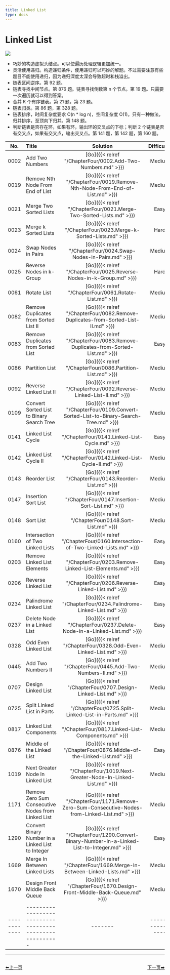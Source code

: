 ```yaml
---
title: Linked List
type: docs
---
```


# Linked List

![](https://img.halfrost.com/Leetcode/Linked_List.png)


- 巧妙的构造虚拟头结点。可以使遍历处理逻辑更加统一。
- 灵活使用递归。构造递归条件，使用递归可以巧妙的解题。不过需要注意有些题目不能使用递归，因为递归深度太深会导致超时和栈溢出。
- 链表区间逆序。第 92 题。
- 链表寻找中间节点。第 876 题。链表寻找倒数第 n 个节点。第 19 题。只需要一次遍历就可以得到答案。
- 合并 K 个有序链表。第 21 题，第 23 题。
- 链表归类。第 86 题，第 328 题。
- 链表排序，时间复杂度要求 O(n * log n)，空间复杂度 O(1)。只有一种做法，归并排序，至顶向下归并。第 148 题。
- 判断链表是否存在环，如果有环，输出环的交叉点的下标；判断 2 个链表是否有交叉点，如果有交叉点，输出交叉点。第 141 题，第 142 题，第 160 题。




| No.      | Title | Solution | Difficulty | TimeComplexity | SpaceComplexity |Favorite| Acceptance |
|:--------:|:------- | :--------: | :----------: | :----: | :-----: | :-----: |:-----: |
|0002|Add Two Numbers|[Go]({{< relref "/ChapterFour/0002.Add-Two-Numbers.md" >}})|Medium| O(n)| O(1)||35.2%|
|0019|Remove Nth Node From End of List|[Go]({{< relref "/ChapterFour/0019.Remove-Nth-Node-From-End-of-List.md" >}})|Medium| O(n)| O(1)||35.6%|
|0021|Merge Two Sorted Lists|[Go]({{< relref "/ChapterFour/0021.Merge-Two-Sorted-Lists.md" >}})|Easy| O(log n)| O(1)||55.6%|
|0023|Merge k Sorted Lists|[Go]({{< relref "/ChapterFour/0023.Merge-k-Sorted-Lists.md" >}})|Hard| O(log n)| O(1)|❤️|42.0%|
|0024|Swap Nodes in Pairs|[Go]({{< relref "/ChapterFour/0024.Swap-Nodes-in-Pairs.md" >}})|Medium| O(n)| O(1)||52.6%|
|0025|Reverse Nodes in k-Group|[Go]({{< relref "/ChapterFour/0025.Reverse-Nodes-in-k-Group.md" >}})|Hard| O(log n)| O(1)|❤️|44.2%|
|0061|Rotate List|[Go]({{< relref "/ChapterFour/0061.Rotate-List.md" >}})|Medium| O(n)| O(1)||31.6%|
|0082|Remove Duplicates from Sorted List II|[Go]({{< relref "/ChapterFour/0082.Remove-Duplicates-from-Sorted-List-II.md" >}})|Medium| O(n)| O(1)||39.0%|
|0083|Remove Duplicates from Sorted List|[Go]({{< relref "/ChapterFour/0083.Remove-Duplicates-from-Sorted-List.md" >}})|Easy| O(n)| O(1)||46.3%|
|0086|Partition List|[Go]({{< relref "/ChapterFour/0086.Partition-List.md" >}})|Medium| O(n)| O(1)|❤️|43.0%|
|0092|Reverse Linked List II|[Go]({{< relref "/ChapterFour/0092.Reverse-Linked-List-II.md" >}})|Medium| O(n)| O(1)|❤️|40.2%|
|0109|Convert Sorted List to Binary Search Tree|[Go]({{< relref "/ChapterFour/0109.Convert-Sorted-List-to-Binary-Search-Tree.md" >}})|Medium| O(log n)| O(n)||49.8%|
|0141|Linked List Cycle|[Go]({{< relref "/ChapterFour/0141.Linked-List-Cycle.md" >}})|Easy| O(n)| O(1)|❤️|42.2%|
|0142|Linked List Cycle II|[Go]({{< relref "/ChapterFour/0142.Linked-List-Cycle-II.md" >}})|Medium| O(n)| O(1)|❤️|39.3%|
|0143|Reorder List|[Go]({{< relref "/ChapterFour/0143.Reorder-List.md" >}})|Medium| O(n)| O(1)|❤️|40.2%|
|0147|Insertion Sort List|[Go]({{< relref "/ChapterFour/0147.Insertion-Sort-List.md" >}})|Medium| O(n)| O(1)|❤️|44.1%|
|0148|Sort List|[Go]({{< relref "/ChapterFour/0148.Sort-List.md" >}})|Medium| O(n log n)| O(n)|❤️|45.8%|
|0160|Intersection of Two Linked Lists|[Go]({{< relref "/ChapterFour/0160.Intersection-of-Two-Linked-Lists.md" >}})|Easy| O(n)| O(1)|❤️|42.6%|
|0203|Remove Linked List Elements|[Go]({{< relref "/ChapterFour/0203.Remove-Linked-List-Elements.md" >}})|Easy| O(n)| O(1)||39.0%|
|0206|Reverse Linked List|[Go]({{< relref "/ChapterFour/0206.Reverse-Linked-List.md" >}})|Easy| O(n)| O(1)||64.8%|
|0234|Palindrome Linked List|[Go]({{< relref "/ChapterFour/0234.Palindrome-Linked-List.md" >}})|Easy| O(n)| O(1)||40.2%|
|0237|Delete Node in a Linked List|[Go]({{< relref "/ChapterFour/0237.Delete-Node-in-a-Linked-List.md" >}})|Easy| O(n)| O(1)||66.3%|
|0328|Odd Even Linked List|[Go]({{< relref "/ChapterFour/0328.Odd-Even-Linked-List.md" >}})|Medium| O(n)| O(1)||56.9%|
|0445|Add Two Numbers II|[Go]({{< relref "/ChapterFour/0445.Add-Two-Numbers-II.md" >}})|Medium| O(n)| O(n)||56.0%|
|0707|Design Linked List|[Go]({{< relref "/ChapterFour/0707.Design-Linked-List.md" >}})|Medium| O(n)| O(1)||25.7%|
|0725|Split Linked List in Parts|[Go]({{< relref "/ChapterFour/0725.Split-Linked-List-in-Parts.md" >}})|Medium| O(n)| O(1)||52.8%|
|0817|Linked List Components|[Go]({{< relref "/ChapterFour/0817.Linked-List-Components.md" >}})|Medium| O(n)| O(1)||57.6%|
|0876|Middle of the Linked List|[Go]({{< relref "/ChapterFour/0876.Middle-of-the-Linked-List.md" >}})|Easy| O(n)| O(1)|❤️|68.9%|
|1019|Next Greater Node In Linked List|[Go]({{< relref "/ChapterFour/1019.Next-Greater-Node-In-Linked-List.md" >}})|Medium| O(n)| O(1)||58.2%|
|1171|Remove Zero Sum Consecutive Nodes from Linked List|[Go]({{< relref "/ChapterFour/1171.Remove-Zero-Sum-Consecutive-Nodes-from-Linked-List.md" >}})|Medium||||41.4%|
|1290|Convert Binary Number in a Linked List to Integer|[Go]({{< relref "/ChapterFour/1290.Convert-Binary-Number-in-a-Linked-List-to-Integer.md" >}})|Easy||||81.6%|
|1669|Merge In Between Linked Lists|[Go]({{< relref "/ChapterFour/1669.Merge-In-Between-Linked-Lists.md" >}})|Medium||||78.2%|
|1670|Design Front Middle Back Queue|[Go]({{< relref "/ChapterFour/1670.Design-Front-Middle-Back-Queue.md" >}})|Medium||||54.6%|
|------------|-------------------------------------------------------|-------| ----------------| ---------------|-------------|-------------|-------------|


----------------------------------------------
<div style="display: flex;justify-content: space-between;align-items: center;">
<p><a href="https://books.halfrost.com/leetcode/ChapterTwo/Two_Pointers/">⬅️上一页</a></p>
<p><a href="https://books.halfrost.com/leetcode/ChapterTwo/Stack/">下一页➡️</a></p>
</div>
